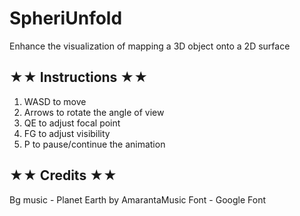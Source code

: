 # SpheriUnfold
Enhance the visualization of mapping a 3D object onto a 2D surface

## ★★ Instructions ★★
1. WASD to move
2. Arrows to rotate the angle of view
3. QE to adjust focal point
4. FG to adjust visibility
5. P to pause/continue the animation

## ★★ Credits ★★
Bg music - Planet Earth by AmarantaMusic
Font - Google Font
